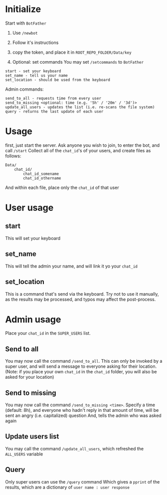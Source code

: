 # Initialize

Start with `BotFather`

1) Use `/newbot`
2) Follow it's instructions
3) copy the token, and place it in `ROOT_REPO_FOLDER/Data/key`

4) Optional: set commands
You may set `/setcommands` to `BotFather`
```
start - set your keyboard
set_name - tell us your name
set_location - should be used from the keyboard
```
Admin commands:
```
send_to_all - requests time from every user
send_to_missing <optional: time (e.g. '5h' / '20m' / '3d')>
update_all_users - updates the list (i.e. re-scans the file system)
query - returns the last update of each user
```


# Usage

first, just start the server.
Ask anyone you wish to join, to enter the bot, and call `/start`
Collect all of the `chat_id`'s of your users, and create files as follows:
```
Data/
	chat_id/
		chat_id_somename
		chat_id_othername
```
And within each file, place only the `chat_id` of that user

# User usage

## start

This will set your keyboard

## set_name

This will tell the admin your name, and will link it yo your `chat_id`

## set_location

This is a command that's send via the keyboard.
Try not to use it manually, as the results may be processed, and typos may affect the post-process.

# Admin usage

Place your `chat_id` in the `SUPER_USERS` list.

## Send to all

You may now call the command `/send_to_all`.
This can only be invoked by a super user, and will send a message to everyone asking for their location.
(Note: if you place your own `chat_id` in the `chat_id` folder, you will also be asked for your location)

## Send to missing

You may now call the command `/send_to_missing <time>`.
Specify a time (default: 8h), and everyone who hadn't reply in that amount of time, will be sent an angry (i.e. capitalized) question
And, tells the admin who was asked again

## Update users list

You may call the command `/update_all_users`, which refreshed the `ALL_USERS` variable

## Query

Only super users can use the `/query` command
Which gives a `pprint` of the results, which are a dictionary of `user name : user response`